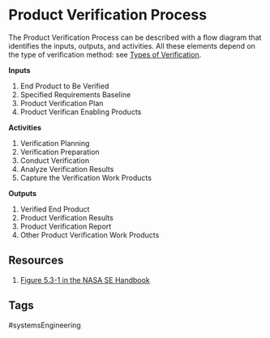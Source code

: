 # Product Verification Process  

The Product Verification Process can be described with a flow diagram that identifies the inputs, outputs, and activities. All these elements depend on the type of verification method: see [Types of Verification](./202201130240).

**Inputs**
1. End Product to Be Verified
2. Specified Requirements Baseline
3. Product Verification Plan
4. Product Verifican Enabling Products

**Activities**
1. Verification Planning
2. Verification Preparation
3. Conduct Verification
4. Analyze Verification Results
5. Capture the Verification Work Products

**Outputs**
1. Verified End Product
2. Product Verification Results
3. Product Verification Report
4. Other Product Verification Work Products



## Resources

1. [Figure 5.3-1 in the NASA SE Handbook](https://gitlab.com/eliotkh12/my-zettelkasten/-/blob/main/Pictures/Fig5p3-1.PNG)

## Tags
#systemsEngineering
